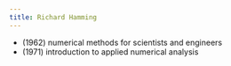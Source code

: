 ```yaml
---
title: Richard Hamming
---
```


- (1962) numerical methods for scientists and engineers
- (1971) introduction to applied numerical analysis
